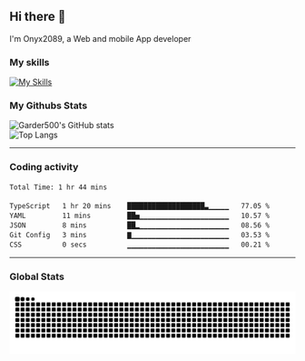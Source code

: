## Hi there 👋

I'm Onyx2089, a Web and mobile App developer



### My skills

[![My Skills](https://skillicons.dev/icons?i=c,cs,cpp,html,css,bootstrap,tailwind,js,jquery,nodejs,nextjs,ts,react,vue,php,nginx,laravel,symfony,linux,md,py,express,fastapi,bash,emacs,mysql,mongodb,postgres,docker,git,github,gitlab,jenkins,postman,vscode,arduino,unity,figma,discord,svg)](https://skillicons.dev)

### My Githubs Stats

<!--- ![Garder 500 stats](https://github-readme-stats.vercel.app/api?username=garder500&show_icons=true&theme=Gradient) -->
![Garder500's GitHub stats](https://github-readme-stats.vercel.app/api?username=garder500&show_icons=true&theme=material-palenight&include_all_commits=true&custom_title=My%20Github%20Stats)
<br/>
![Top Langs](https://github-readme-stats.vercel.app/api/top-langs/?username=onyx2089&theme=material-palenight)

---
### Coding activity

<!--START_SECTION:waka-->

```txt
Total Time: 1 hr 44 mins

TypeScript   1 hr 20 mins    ███████████████████▃▁▁▁▁▁   77.05 %
YAML         11 mins         ██▅▁▁▁▁▁▁▁▁▁▁▁▁▁▁▁▁▁▁▁▁▁▁   10.57 %
JSON         8 mins          ██▂▁▁▁▁▁▁▁▁▁▁▁▁▁▁▁▁▁▁▁▁▁▁   08.56 %
Git Config   3 mins          ▇▁▁▁▁▁▁▁▁▁▁▁▁▁▁▁▁▁▁▁▁▁▁▁▁   03.53 %
CSS          0 secs          ▁▁▁▁▁▁▁▁▁▁▁▁▁▁▁▁▁▁▁▁▁▁▁▁▁   00.21 %
```

<!--END_SECTION:waka-->

---

### Global Stats 

![Snake.svg](https://github.com/garder500/garder500/blob/output/github-contribution-grid-snake.svg)
